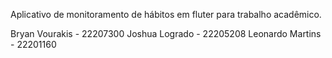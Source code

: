 Aplicativo de monitoramento de hábitos em fluter para trabalho acadêmico.

Bryan Vourakis - 22207300
Joshua Logrado - 22205208
Leonardo Martins - 22201160
